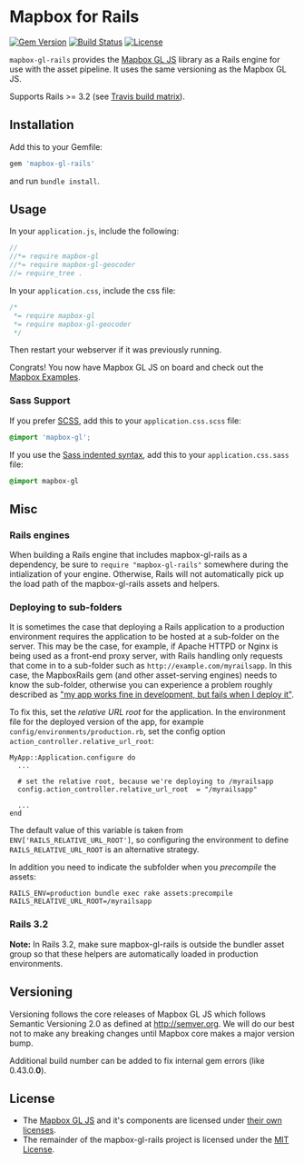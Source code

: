 # Mapbox for Rails

[![Gem Version](https://badge.fury.io/rb/mapbox-gl-rails.svg)](http://badge.fury.io/rb/mapbox-gl-rails)
[![Build Status](https://travis-ci.org/nbulaj/mapbox-gl-rails.svg?branch=master)](https://travis-ci.org/nbulaj/mapbox-gl-rails)
[![License](http://img.shields.io/badge/license-MIT-brightgreen.svg)](#license)

`mapbox-gl-rails` provides the [Mapbox GL JS](https://github.com/mapbox/mapbox-gl-js) library as a Rails engine for
use with the asset pipeline. It uses the same versioning as the Mapbox GL JS.

Supports Rails >= 3.2 (see [Travis build matrix]((.travis.yml))).

## Installation

Add this to your Gemfile:

```ruby
gem 'mapbox-gl-rails'
```

and run `bundle install`.

## Usage

In your `application.js`, include the following:


```js
//
//*= require mapbox-gl
//*= require mapbox-gl-geocoder
//= require_tree .
```

In your `application.css`, include the css file:

```css
/*
 *= require mapbox-gl
 *= require mapbox-gl-geocoder
 */
```

Then restart your webserver if it was previously running.

Congrats! You now have Mapbox GL JS on board and check out the
[Mapbox Examples](https://www.mapbox.com/mapbox-gl-js/examples).

### Sass Support

If you prefer [SCSS](http://sass-lang.com/documentation/file.SASS_REFERENCE.html), add this to your
`application.css.scss` file:

```scss
@import 'mapbox-gl';
```

If you use the [Sass indented syntax](http://sass-lang.com/docs/yardoc/file.INDENTED_SYNTAX.html),
add this to your `application.css.sass` file:

```sass
@import mapbox-gl
```

## Misc

### Rails engines

When building a Rails engine that includes mapbox-gl-rails as a dependency,
be sure to `require "mapbox-gl-rails"` somewhere during the intialization of
your engine. Otherwise, Rails will not automatically pick up the load path of
the mapbox-gl-rails assets and helpers.

### Deploying to sub-folders

It is sometimes the case that deploying a Rails application to a production
environment requires the application to be hosted at a sub-folder on the server.
This may be the case, for example, if Apache HTTPD or Nginx is being used as a
front-end proxy server, with Rails handling only requests that come in to a sub-folder
such as `http://example.com/myrailsapp`. In this case, the
MapboxRails gem (and other asset-serving engines) needs to know the sub-folder,
otherwise you can experience a problem roughly described as ["my app works
fine in development, but fails when I deploy
it"](https://github.com/bokmann/font-awesome-rails/issues/74).

To fix this, set the *relative URL root* for the application. In the
environment file for the deployed version of the app, for example
`config/environments/production.rb`,
set the config option `action_controller.relative_url_root`:

    MyApp::Application.configure do
      ...

      # set the relative root, because we're deploying to /myrailsapp
      config.action_controller.relative_url_root  = "/myrailsapp"

      ...
    end

The default value of this variable is taken from `ENV['RAILS_RELATIVE_URL_ROOT']`,
so configuring the environment to define `RAILS_RELATIVE_URL_ROOT` is an alternative strategy.

In addition you need to indicate the subfolder when you *precompile* the assets:

    RAILS_ENV=production bundle exec rake assets:precompile RAILS_RELATIVE_URL_ROOT=/myrailsapp

### Rails 3.2

**Note:** In Rails 3.2, make sure mapbox-gl-rails is outside the bundler asset group
so that these helpers are automatically loaded in production environments.

## Versioning

Versioning follows the core releases of Mapbox GL JS which follows Semantic
Versioning 2.0 as defined at <http://semver.org>. We will do our best not to
make any breaking changes until Mapbox core makes a major version bump.

Additional build number can be added to fix internal gem errors (like 0.43.0.**0**).

## License

* The [Mapbox GL JS](https://github.com/mapbox/mapbox-gl-js) and it's components are
  licensed under [their own licenses](https://github.com/mapbox/mapbox-gl-js/blob/master/LICENSE.txt).
* The remainder of the mapbox-gl-rails project is licensed under the
  [MIT License](http://opensource.org/licenses/mit-license.html).
